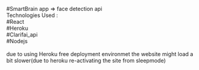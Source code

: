 #SmartBrain app => face detection api <br />
Technologies Used : <br />
#React<br />
#Heroku<br />
#Clarifai_api<br />
#Nodejs <br />
<br />
due to using Heroku free deployment environmet the website might load a bit slower(due to heroku re-activating the site from sleepmode)
